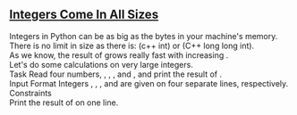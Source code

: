 ## **[Integers Come In All Sizes](https://www.hackerrank.com/challenges/python-integers-come-in-all-sizes)** 
Integers in Python can be as big as the bytes in your machine's memory. There is no limit in size as there is: (c++ int) or (C++ long long int).<br>As we know, the result of grows really fast with increasing .<br>Let's do some calculations on very large integers.<br>Task
Read four numbers, , , , and , and print the result of .<br>Input Format
Integers , , , and are given on four separate lines, respectively.<br>Constraints<br>Print the result of on one line.<br><br><br><br>